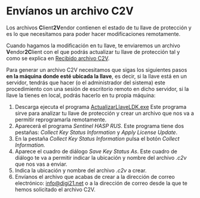 # Envíanos un archivo C2V

Los archivos **C**lient**2V**endor contienen el estado de tu llave de protección y es lo que necesitamos para poder hacer modificaciones remotamente.

Cuando hagamos la modificación en tu llave, te enviaremos un archivo **V**endor**2C**lient con el que podrás actualizar tu llave de protección tal y como se explica en [Recibido archivo C2V](recibido-archivo-v2c.md).

Para generar un archivo C2V necesitamos que sigas los siguientes pasos **en la máquina donde esté ubicada la llave**, es decir, si la llave está en un servidor, tendrás que hacer \(o el administrador del sistema\) este procedimiento con una sesión de escritorio remoto en dicho servidor, si la llave la tienes en local, podrás hacerlo en tu propia máquina:

1. Descarga ejecuta el programa [ActualizarLlaveLDK.exe](http://digi21.blob.core.windows.net/download/ActualizarLlaveLDK.exe) Este programa sirve para analizar tu llave de protección y crear un archivo que nos va a permitir reprogramarla remotamente.
2. Aparecerá el programa _Sentinel HASP RUS_. Este programa tiene dos pestañas: _Collect Key Status Information_ y _Apply License Update_.
3. En la pestaña _Collect Key Status Information_ pulsa el botón _Collect Information._
4. Aparece el cuadro de diálogo _Save Key Status As_. Este cuadro de diálogo te va a permitir indicar la ubicación y nombre del archivo _.c2v_ que nos vas a enviar.
5. Indica la ubicación y nombre del archivo _.c2v_ a crear.
6. Envíanos el archivo que acabas de crear a la dirección de correo electrónico: [info@digi21.net](mailto:info@digi21.net) o a la dirección de correo desde la que te hemos solicitado el archivo C2V.



